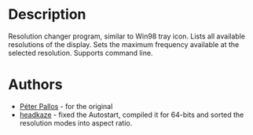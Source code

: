 # Description
Resolution changer program, similar to Win98 tray icon. Lists all available resolutions of the display. Sets the maximum frequency available at the selected resolution. Supports command line.

# Authors
- [Péter Pallos](https://sourceforge.net/projects/changeres/) - for the original
- [headkaze](@headkaze) - fixed the Autostart, compiled it for 64-bits and sorted the resolution modes into aspect ratio.
